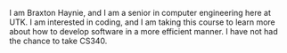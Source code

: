 I am Braxton Haynie, and I am a senior in computer engineering here at UTK. I am interested in coding, and I am taking this course to learn more about how to develop software in a more efficient manner. I have not had the chance to take CS340.
